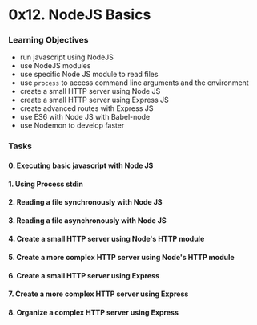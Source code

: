 # 0x12. NodeJS Basics
### Learning Objectives
* run javascript using NodeJS
* use NodeJS modules
* use specific Node JS module to read files
* use `process` to access command line arguments and the environment
*  create a small HTTP server using Node JS
*  create a small HTTP server using Express JS
*  create advanced routes with Express JS
*  use ES6 with Node JS with Babel-node
*  use Nodemon to develop faster

### Tasks
#### 0. Executing basic javascript with Node JS
#### 1. Using Process stdin
#### 2. Reading a file synchronously with Node JS
#### 3. Reading a file asynchronously with Node JS
#### 4. Create a small HTTP server using Node's HTTP module
#### 5. Create a more complex HTTP server using Node's HTTP module
#### 6. Create a small HTTP server using Express
#### 7. Create a more complex HTTP server using Express
#### 8. Organize a complex HTTP server using Express